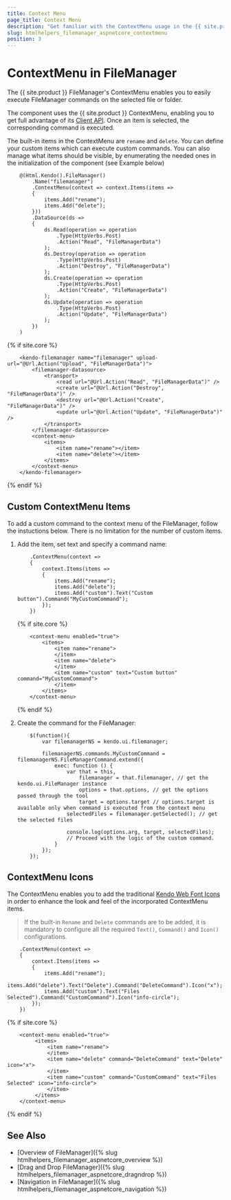```yaml
---
title: Context Menu
page_title: Context Menu
description: "Get familiar with the ContextMenu usage in the {{ site.product }} FileManager component, in order to delete add or move files" 
slug: htmlhelpers_filemanager_aspnetcore_contextmenu
position: 3
---
```



# ContextMenu in FileManager
The {{ site.product }} FileManager's ContextMenu enables you to easily execute FileManager commands on the selected file or folder. 

The component uses the {{ site.product }} ContextMenu, enabling you to get full advantage of its [Client API](https://docs.telerik.com/kendo-ui/api/javascript/ui/filemanager). Once an item is selected, the corresponding command is executed. 

The built-in items in the ContextMenu are `rename` and `delete`. You can define your custom items which can execute custom commands. You can also manage what items should be visible, by enumerating the needed ones in the initialization of the component (see Example below)

```HtmlHelper
    @(Html.Kendo().FileManager()
        .Name("filemanager")                         
        .ContextMenu(context => context.Items(items =>
        {
            items.Add("rename");
            items.Add("delete");
        })) 
        .DataSource(ds =>
        {
            ds.Read(operation => operation
                .Type(HttpVerbs.Post)
                .Action("Read", "FileManagerData")
            );
            ds.Destroy(operation => operation
                .Type(HttpVerbs.Post)
                .Action("Destroy", "FileManagerData")
            );
            ds.Create(operation => operation
                .Type(HttpVerbs.Post)
                .Action("Create", "FileManagerData")
            );
            ds.Update(operation => operation
                .Type(HttpVerbs.Post)
                .Action("Update", "FileManagerData")
            );
        })
    )
```
{% if site.core %}
```TagHelper
    <kendo-filemanager name="filemanager" upload-url="@Url.Action("Upload", "FileManagerData")">
        <filemanager-datasource>
            <transport>
                <read url="@Url.Action("Read", "FileManagerData")" />
                <create url="@Url.Action("Destroy", "FileManagerData")" />
                <destroy url="@Url.Action("Create", "FileManagerData")" />
                <update url="@Url.Action("Update", "FileManagerData")" />
            </transport>
        </filemanager-datasource>
        <context-menu>
            <items>
                <item name="rename"></item>
                <item name="delete"></item>
            </items>
        </context-menu>
    </kendo-filemanager>
```
{% endif %}

## Custom ContextMenu Items

To add a custom command to the context menu of the FileManager, follow the instuctions below. There is no limitation for the number of custom items. 

1. Add the item, set text and specify a command name:

    ```HtmlHelper
        .ContextMenu(context =>
        {
            context.Items(items =>
            {
                items.Add("rename");
                items.Add("delete");
                items.Add("custom").Text("Custom button").Command("MyCustomCommand");
            });
        })
    ```
    {% if site.core %}
    ```TagHelper
        <context-menu enabled="true">
 		    <items>
 	 		    <item name="rename">
 	 		    </item>
                <item name="delete">
 	 		    </item>
                <item name="custom" text="Custom button" command="MyCustomCommand">
                </item>
 		    </items>
	    </context-menu>
    ```
    {% endif %}

1. Create the command for the FileManager:

    ```
        $(function(){
            var filemanagerNS = kendo.ui.filemanager;

            filemanagerNS.commands.MyCustomCommand = filemanagerNS.FileManagerCommand.extend({
                exec: function () {
                    var that = this,
                        filemanager = that.filemanager, // get the kendo.ui.FileManager instance
                        options = that.options, // get the options passed through the tool
                        target = options.target // options.target is available only when command is executed from the context menu
                    selectedFiles = filemanager.getSelected(); // get the selected files

                    console.log(options.arg, target, selectedFiles);
                    // Proceed with the logic of the custom command.
                }
            });
        }); 
    ```

## ContextMenu Icons

The ContextMenu enables you to add the traditional [Kendo Web Font Icons](https://docs.telerik.com/aspnet-core/styles-and-layout/sass-themes/font-icons#list-of-font-icons) in order to enhance the look and feel of the incorporated ContextMenu items.

> If the built-in `Rename` and `Delete` commands are to be added, it is mandatory to configure all the required `Text()`, `Command()` and `Icon()` configurations.

```HtmlHelper
    .ContextMenu(context =>
    {
        context.Items(items =>
        {
            items.Add("rename");
            items.Add("delete").Text("Delete").Command("DeleteCommand").Icon("x");
            items.Add("custom").Text("Files Selected").Command("CustomCommand").Icon("info-circle");
        });
    })
```
{% if site.core %}
```TagHelper
    <context-menu enabled="true">
         <items>
             <item name="rename">
             </item>
             <item name="delete" command="DeleteCommand" text="Delete" icon="x">
             </item>
             <item name="custom" command="CustomCommand" text="Files Selected" icon="info-circle">
             </item>
         </items>
    </context-menu>
```
{% endif %}

## See Also

* [Overview of FileManager]({% slug htmlhelpers_filemanager_aspnetcore_overview %})
* [Drag and Drop FileManager]({% slug htmlhelpers_filemanager_aspnetcore_dragndrop %})
* [Navigation in FileManager]({% slug htmlhelpers_filemanager_aspnetcore_navigation %})

